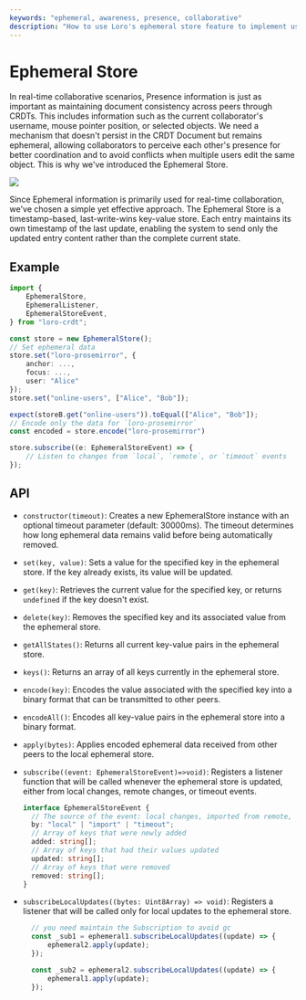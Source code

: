 ```yaml
---
keywords: "ephemeral, awareness, presence, collaborative"
description: "How to use Loro's ephemeral store feature to implement user awareness and online status management in real-time collaboration."
---
```


# Ephemeral Store

In real-time collaborative scenarios, Presence information is just as important as maintaining document consistency across peers through CRDTs. This includes information such as the current collaborator's username, mouse pointer position, or selected objects. We need a mechanism that doesn't persist in the CRDT Document but remains ephemeral, allowing collaborators to perceive each other's presence for better coordination and to avoid conflicts when multiple users edit the same object. This is why we've introduced the Ephemeral Store.

![](/images/ephemeral.png)

Since Ephemeral information is primarily used for real-time collaboration, we've chosen a simple yet effective approach. The Ephemeral Store is a timestamp-based, last-write-wins key-value store. Each entry maintains its own timestamp of the last update, enabling the system to send only the updated entry content rather than the complete current state.


## Example

```ts
import {
    EphemeralStore,
    EphemeralListener,
    EphemeralStoreEvent,
} from "loro-crdt";

const store = new EphemeralStore();
// Set ephemeral data
store.set("loro-prosemirror", {
    anchor: ...,
    focus: ...,
    user: "Alice"
});
store.set("online-users", ["Alice", "Bob"]);

expect(storeB.get("online-users")).toEqual(["Alice", "Bob"]);
// Encode only the data for `loro-prosemirror`
const encoded = store.encode("loro-prosemirror")

store.subscribe((e: EphemeralStoreEvent) => {
    // Listen to changes from `local`, `remote`, or `timeout` events
});
```

## API

- `constructor(timeout)`:
  Creates a new EphemeralStore instance with an optional timeout parameter (default: 30000ms). The timeout determines how long ephemeral data remains valid before being automatically removed.

- `set(key, value)`:
  Sets a value for the specified key in the ephemeral store. If the key already exists, its value will be updated.

- `get(key)`:
  Retrieves the current value for the specified key, or returns `undefined` if the key doesn't exist.

- `delete(key)`:
  Removes the specified key and its associated value from the ephemeral store.

- `getAllStates()`:
  Returns all current key-value pairs in the ephemeral store.

- `keys()`:
  Returns an array of all keys currently in the ephemeral store.

- `encode(key)`:
  Encodes the value associated with the specified key into a binary format that can be transmitted to other peers.

- `encodeAll()`:
  Encodes all key-value pairs in the ephemeral store into a binary format.

- `apply(bytes)`:
  Applies encoded ephemeral data received from other peers to the local ephemeral store.

- `subscribe((event: EphemeralStoreEvent)=>void)`:
  Registers a listener function that will be called whenever the ephemeral store is updated, either from local changes, remote changes, or timeout events.
  ```ts
  interface EphemeralStoreEvent {
    // The source of the event: local changes, imported from remote, or timeout expiration
    by: "local" | "import" | "timeout";
    // Array of keys that were newly added
    added: string[];
    // Array of keys that had their values updated
    updated: string[];
    // Array of keys that were removed
    removed: string[];
  }
  ```

- `subscribeLocalUpdates((bytes: Uint8Array) => void)`:
  Registers a listener that will be called only for local updates to the ephemeral store.
  ```ts
    // you need maintain the Subscription to avoid gc
    const _sub1 = ephemeral1.subscribeLocalUpdates((update) => {
        ephemeral2.apply(update);
    });

    const _sub2 = ephemeral2.subscribeLocalUpdates((update) => {
        ephemeral1.apply(update);
    });
  ```
